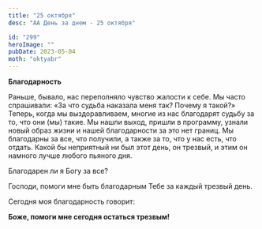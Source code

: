 ```yaml
---
title: "25 октября"
desc: "АА День за днем - 25 октября"

id: "299"
heroImage: ""
pubDate: 2023-05-04
moth: "oktyabr"
---
```


**Благодарность**

Раньше, бывало, нас переполняло чувство жалости к себе. Мы часто спрашивали:
«За что судьба наказала меня так? Почему я такой?» Теперь, когда мы
выздоравливаем, многие из нас благодарят судьбу за то, что они (мы) такие. Мы
нашли выход, пришли в программу, узнали новый образ жизни и нашей
благодарности за это нет границ. Мы благодарны за все, что получили, а также
за то, что у нас есть, что отдать. Какой бы неприятный ни был этот день, он
трезвый, и этим он намного лучше любого пьяного дня.

Благодарен ли я Богу за все?

Господи, помоги мне быть благодарным Тебе за каждый трезвый день.

Сегодня моя благодарность говорит:

**Боже, помоги мне сегодня остаться трезвым!**
